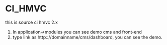 # CI_HMVC
this is source ci hmvc 2.x

1. In application->modules you can see demo cms and front-end 
2. type link as http:://domainname/cms/dashboard, you can see the demo. 
